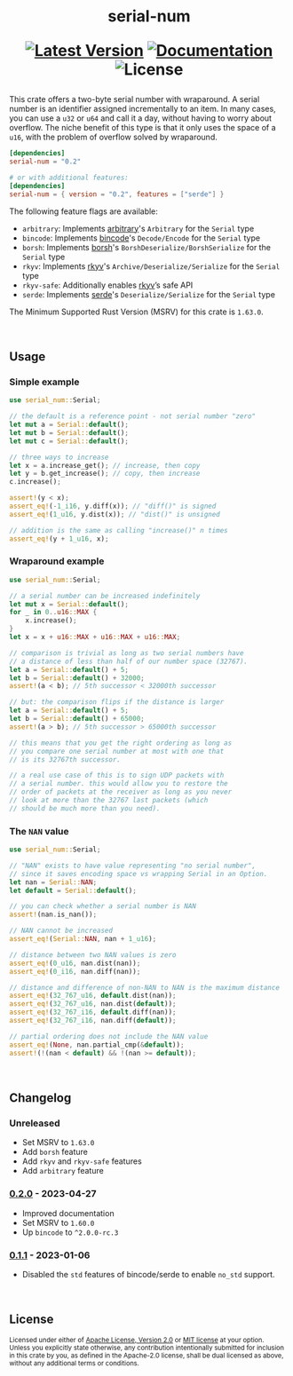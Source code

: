 <h1 align="center">
serial-num
  
[![Latest Version]][crates.io]
[![Documentation]][docs.rs]
![License]

[Latest Version]: https://img.shields.io/crates/v/serial-num
[crates.io]: https://crates.io/crates/serial-num
[Documentation]: https://img.shields.io/docsrs/serial-num
[docs.rs]: https://docs.rs/serial-num/latest/serial_num/
[License]: https://img.shields.io/crates/l/serial-num
</h1>

This crate offers a two-byte serial number with wraparound.
A serial number is an identifier assigned incrementally to an item.
In many cases, you can use a `u32` or `u64` and call it
a day, without having to worry about overflow. The niche benefit of this type
is that it only uses the space of a `u16`, with the problem of overflow solved
by wraparound.


```toml
[dependencies]
serial-num = "0.2"

# or with additional features:
[dependencies]
serial-num = { version = "0.2", features = ["serde"] }
```

The following feature flags are available:
* `arbitrary`: Implements [arbitrary]'s `Arbitrary` for the `Serial` type
* `bincode`: Implements [bincode]'s `Decode/Encode` for the `Serial` type
* `borsh`: Implements [borsh]'s `BorshDeserialize/BorshSerialize` for the `Serial` type
* `rkyv`: Implements [rkyv]'s `Archive/Deserialize/Serialize` for the `Serial` type
* `rkyv-safe`: Additionally enables [rkyv]’s safe API
* `serde`: Implements [serde]'s `Deserialize/Serialize` for the `Serial` type

[arbitrary]: https://crates.io/crates/arbitrary
[bincode]: https://crates.io/crates/bincode
[borsh]: https://crates.io/crates/borsh
[rkyv]: https://crates.io/crates/rkyv
[serde]: https://crates.io/crates/serde

The Minimum Supported Rust Version (MSRV) for this crate is `1.63.0`.

<br>

## Usage
### Simple example
```rust
use serial_num::Serial;

// the default is a reference point - not serial number "zero"
let mut a = Serial::default();
let mut b = Serial::default();
let mut c = Serial::default();

// three ways to increase
let x = a.increase_get(); // increase, then copy
let y = b.get_increase(); // copy, then increase
c.increase();

assert!(y < x);
assert_eq!(-1_i16, y.diff(x)); // "diff()" is signed
assert_eq!(1_u16, y.dist(x)); // "dist()" is unsigned

// addition is the same as calling "increase()" n times
assert_eq!(y + 1_u16, x);
```

### Wraparound example
```rust
use serial_num::Serial;

// a serial number can be increased indefinitely
let mut x = Serial::default();
for _ in 0..u16::MAX {
    x.increase();
}
let x = x + u16::MAX + u16::MAX + u16::MAX;

// comparison is trivial as long as two serial numbers have
// a distance of less than half of our number space (32767).
let a = Serial::default() + 5;
let b = Serial::default() + 32000;
assert!(a < b); // 5th successor < 32000th successor

// but: the comparison flips if the distance is larger
let a = Serial::default() + 5;
let b = Serial::default() + 65000;
assert!(a > b); // 5th successor > 65000th successor

// this means that you get the right ordering as long as
// you compare one serial number at most with one that
// is its 32767th successor.

// a real use case of this is to sign UDP packets with
// a serial number. this would allow you to restore the
// order of packets at the receiver as long as you never
// look at more than the 32767 last packets (which
// should be much more than you need).
```

### The `NAN` value
```rust
use serial_num::Serial;

// "NAN" exists to have value representing "no serial number",
// since it saves encoding space vs wrapping Serial in an Option.
let nan = Serial::NAN;
let default = Serial::default();

// you can check whether a serial number is NAN
assert!(nan.is_nan());

// NAN cannot be increased
assert_eq!(Serial::NAN, nan + 1_u16);

// distance between two NAN values is zero
assert_eq!(0_u16, nan.dist(nan));
assert_eq!(0_i16, nan.diff(nan));

// distance and difference of non-NAN to NAN is the maximum distance
assert_eq!(32_767_u16, default.dist(nan));
assert_eq!(32_767_u16, nan.dist(default));
assert_eq!(32_767_i16, default.diff(nan));
assert_eq!(32_767_i16, nan.diff(default));

// partial ordering does not include the NAN value
assert_eq!(None, nan.partial_cmp(&default));
assert!(!(nan < default) && !(nan >= default));
```

<br>

## Changelog
### Unreleased
* Set MSRV to `1.63.0`
* Add `borsh` feature
* Add `rkyv` and `rkyv-safe` features
* Add `arbitrary` feature

### [0.2.0] - 2023-04-27
* Improved documentation
* Set MSRV to `1.60.0`
* Up `bincode` to `^2.0.0-rc.3`

### [0.1.1] - 2023-01-06
* Disabled the `std` features of bincode/serde to enable `no_std` support.

[0.1.1]: https://github.com/timwie/serial-num/releases/tag/v0.1.1
[0.2.0]: https://github.com/timwie/serial-num/releases/tag/v0.2.0

<br>

## License

<sup>
Licensed under either of <a href="LICENSE-APACHE">Apache License, Version
2.0</a> or <a href="LICENSE-MIT">MIT license</a> at your option.
</sup>

<br>

<sub>
Unless you explicitly state otherwise, any contribution intentionally submitted
for inclusion in this crate by you, as defined in the Apache-2.0 license, shall
be dual licensed as above, without any additional terms or conditions.
</sub>
